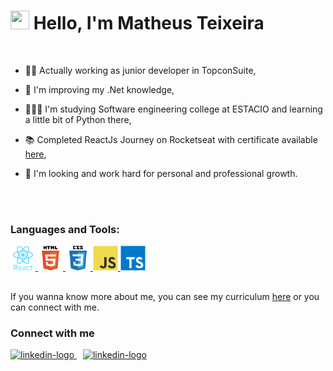 # <img src="https://media.giphy.com/media/hvRJCLFzcasrR4ia7z/giphy.gif" width="30px" height="30px"> Hello, I'm Matheus Teixeira

<img align="right" src="https://github-readme-stats.vercel.app/api/top-langs/?username=matheustsdev&layout=compact&langs_count=7&theme=dracula" alt=""  />

<br/>

- 👨‍💻 Actually working as junior developer in TopconSuite,

- 🌱 I'm improving my .Net knowledge,

- 👨🏽‍🎓 I'm studying Software engineering college at ESTACIO and learning a little bit of Python there,

- 📚 Completed ReactJs Journey on Rocketseat with certificate available [here](https://drive.google.com/file/d/1BBB1BIo0_eRspFbVpRDsBnTQaW5WUNVx/view),

- 🔎 I'm looking and work hard for personal and professional growth.

<br/>
<br/>

### Languages and Tools:

<p align="left"> 
<a href="https://reactjs.org/" target="_blank"> <img src="https://raw.githubusercontent.com/devicons/devicon/master/icons/react/react-original-wordmark.svg" alt="react" width="40" height="40"/> </a>
<a href="https://www.w3.org/html/" target="_blank"> <img src="https://raw.githubusercontent.com/devicons/devicon/master/icons/html5/html5-original-wordmark.svg" alt="html5" width="40" height="40"/> </a> 
<a href="https://www.w3schools.com/css/" target="_blank"> <img src="https://raw.githubusercontent.com/devicons/devicon/master/icons/css3/css3-original-wordmark.svg" alt="css3" width="40" height="40"/> </a>
<a href="https://developer.mozilla.org/en-US/docs/Web/JavaScript" target="_blank"> <img src="https://raw.githubusercontent.com/devicons/devicon/master/icons/javascript/javascript-original.svg" alt="javascript" width="40" height="40"/> </a>	
<a href="https://www.typescriptlang.org/" target="_blank"> <img src="https://raw.githubusercontent.com/devicons/devicon/master/icons/typescript/typescript-original.svg" alt="typescript" width="40" height="40"/> </a>



</p>

## 

If you wanna know more about me, you can see my curriculum [here](https://drive.google.com/file/d/1AA2Kio0jpjzAIaHfCAp2cDx_i_Od2EA7/view) or you can connect with me.

### Connect with me

<a href="https://www.linkedin.com/in/matheustsdev/"><img src="https://img.shields.io/badge/-Linkedin-white?logo=linkedin&logoColor=blue&style=flat" alt="linkedin-logo"/> </a>
<a href="mailto:matheusts.dev@gmail.com" style="margin-left:10px"><img src="https://img.shields.io/badge/-Mail-white?logo=gmail&logoColor=red&style=flat" alt="linkedin-logo"/> </a>
<br><br><br>
